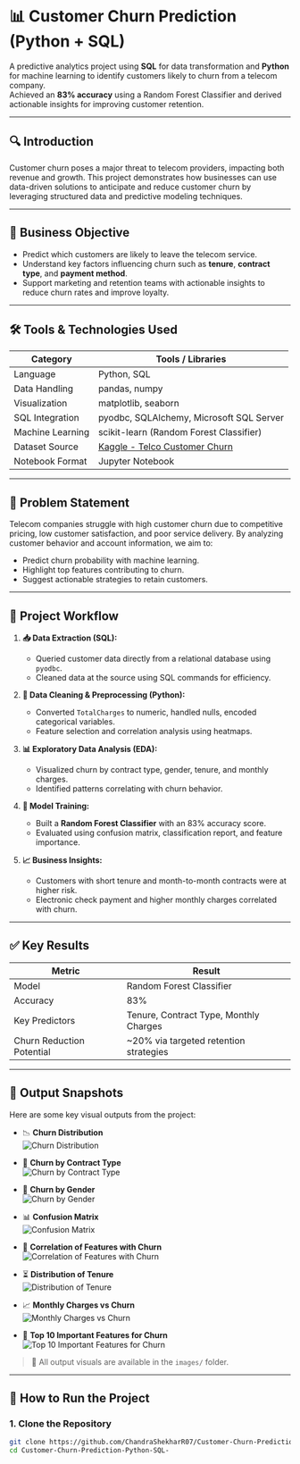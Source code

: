 # 📊 Customer Churn Prediction (Python + SQL)

A predictive analytics project using **SQL** for data transformation and **Python** for machine learning to identify customers likely to churn from a telecom company.  
Achieved an **83% accuracy** using a Random Forest Classifier and derived actionable insights for improving customer retention.

---

## 🔍 Introduction

Customer churn poses a major threat to telecom providers, impacting both revenue and growth. This project demonstrates how businesses can use data-driven solutions to anticipate and reduce customer churn by leveraging structured data and predictive modeling techniques.

---

## 🎯 Business Objective

- Predict which customers are likely to leave the telecom service.
- Understand key factors influencing churn such as **tenure**, **contract type**, and **payment method**.
- Support marketing and retention teams with actionable insights to reduce churn rates and improve loyalty.

---

## 🛠️ Tools & Technologies Used

| Category           | Tools / Libraries                             |
|-------------------|-----------------------------------------------|
| Language           | Python, SQL                                   |
| Data Handling      | pandas, numpy                                 |
| Visualization      | matplotlib, seaborn                           |
| SQL Integration    | pyodbc, SQLAlchemy, Microsoft SQL Server      |
| Machine Learning   | scikit-learn (Random Forest Classifier)       |
| Dataset Source     | [Kaggle - Telco Customer Churn](https://www.kaggle.com/datasets/blastchar/telco-customer-churn) |
| Notebook Format    | Jupyter Notebook                              |

---

## 🧠 Problem Statement

Telecom companies struggle with high customer churn due to competitive pricing, low customer satisfaction, and poor service delivery. By analyzing customer behavior and account information, we aim to:

- Predict churn probability with machine learning.
- Highlight top features contributing to churn.
- Suggest actionable strategies to retain customers.

---

## 🔄 Project Workflow

1. **📥 Data Extraction (SQL):**
   - Queried customer data directly from a relational database using `pyodbc`.
   - Cleaned data at the source using SQL commands for efficiency.

2. **🧹 Data Cleaning & Preprocessing (Python):**
   - Converted `TotalCharges` to numeric, handled nulls, encoded categorical variables.
   - Feature selection and correlation analysis using heatmaps.

3. **📊 Exploratory Data Analysis (EDA):**
   - Visualized churn by contract type, gender, tenure, and monthly charges.
   - Identified patterns correlating with churn behavior.

4. **🧠 Model Training:**
   - Built a **Random Forest Classifier** with an 83% accuracy score.
   - Evaluated using confusion matrix, classification report, and feature importance.

5. **📈 Business Insights:**
   - Customers with short tenure and month-to-month contracts were at higher risk.
   - Electronic check payment and higher monthly charges correlated with churn.

---

## ✅ Key Results

| Metric              | Result         |
|---------------------|----------------|
| Model               | Random Forest Classifier |
| Accuracy            | 83%            |
| Key Predictors      | Tenure, Contract Type, Monthly Charges |
| Churn Reduction Potential | ~20% via targeted retention strategies |

---

## 📸 Output Snapshots

Here are some key visual outputs from the project:

- 📉 **Churn Distribution**  
  ![Churn Distribution](images/Churn%20Distribution.png)

- 📑 **Churn by Contract Type**  
  ![Churn by Contract Type](images/Churn%20by%20Contract%20Type.png)

- 👤 **Churn by Gender**  
  ![Churn by Gender](images/Churn%20by%20Gender.png)

- 📊 **Confusion Matrix**  
  ![Confusion Matrix](images/Confusion%20Matrix.png)

- 🔗 **Correlation of Features with Churn**  
  ![Correlation of Features with Churn](images/Correlation%20of%20Features%20with%20Churn.png)

- ⏳ **Distribution of Tenure**  
  ![Distribution of Tenure](images/Distribution%20of%20Tenure.png)

- 📈 **Monthly Charges vs Churn**  
  ![Monthly Charges vs Churn](images/Monthly%20Charges%20vs%20Churn.png)

- 📌 **Top 10 Important Features for Churn**  
  ![Top 10 Important Features for Churn](images/Top%2010%20Important%20Features%20for%20Churn.png)

> 📂 All output visuals are available in the `images/` folder.

---

## 🚀 How to Run the Project

### 1. Clone the Repository
```bash
git clone https://github.com/ChandraShekharR07/Customer-Churn-Prediction-Python-SQL-.git
cd Customer-Churn-Prediction-Python-SQL-
